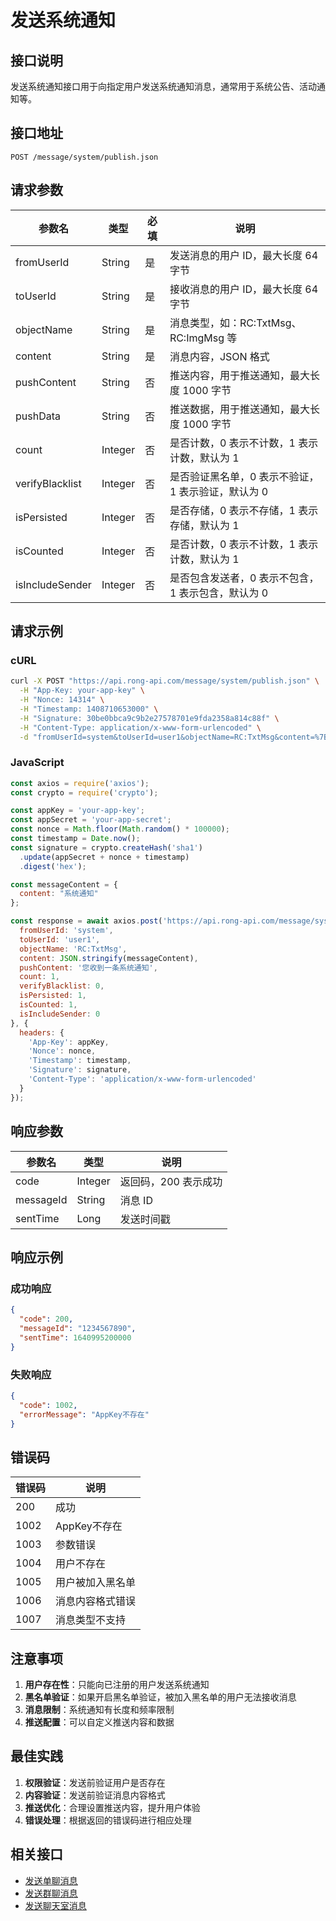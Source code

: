 # 发送系统通知

## 接口说明

发送系统通知接口用于向指定用户发送系统通知消息，通常用于系统公告、活动通知等。

## 接口地址

```
POST /message/system/publish.json
```

## 请求参数

| 参数名 | 类型 | 必填 | 说明 |
|--------|------|------|------|
| fromUserId | String | 是 | 发送消息的用户 ID，最大长度 64 字节 |
| toUserId | String | 是 | 接收消息的用户 ID，最大长度 64 字节 |
| objectName | String | 是 | 消息类型，如：RC:TxtMsg、RC:ImgMsg 等 |
| content | String | 是 | 消息内容，JSON 格式 |
| pushContent | String | 否 | 推送内容，用于推送通知，最大长度 1000 字节 |
| pushData | String | 否 | 推送数据，用于推送通知，最大长度 1000 字节 |
| count | Integer | 否 | 是否计数，0 表示不计数，1 表示计数，默认为 1 |
| verifyBlacklist | Integer | 否 | 是否验证黑名单，0 表示不验证，1 表示验证，默认为 0 |
| isPersisted | Integer | 否 | 是否存储，0 表示不存储，1 表示存储，默认为 1 |
| isCounted | Integer | 否 | 是否计数，0 表示不计数，1 表示计数，默认为 1 |
| isIncludeSender | Integer | 否 | 是否包含发送者，0 表示不包含，1 表示包含，默认为 0 |

## 请求示例

### cURL
```bash
curl -X POST "https://api.rong-api.com/message/system/publish.json" \
  -H "App-Key: your-app-key" \
  -H "Nonce: 14314" \
  -H "Timestamp: 1408710653000" \
  -H "Signature: 30be0bbca9c9b2e27578701e9fda2358a814c88f" \
  -H "Content-Type: application/x-www-form-urlencoded" \
  -d "fromUserId=system&toUserId=user1&objectName=RC:TxtMsg&content=%7B%22content%22%3A%22系统通知%22%7D"
```

### JavaScript
```javascript
const axios = require('axios');
const crypto = require('crypto');

const appKey = 'your-app-key';
const appSecret = 'your-app-secret';
const nonce = Math.floor(Math.random() * 100000);
const timestamp = Date.now();
const signature = crypto.createHash('sha1')
  .update(appSecret + nonce + timestamp)
  .digest('hex');

const messageContent = {
  content: "系统通知"
};

const response = await axios.post('https://api.rong-api.com/message/system/publish.json', {
  fromUserId: 'system',
  toUserId: 'user1',
  objectName: 'RC:TxtMsg',
  content: JSON.stringify(messageContent),
  pushContent: '您收到一条系统通知',
  count: 1,
  verifyBlacklist: 0,
  isPersisted: 1,
  isCounted: 1,
  isIncludeSender: 0
}, {
  headers: {
    'App-Key': appKey,
    'Nonce': nonce,
    'Timestamp': timestamp,
    'Signature': signature,
    'Content-Type': 'application/x-www-form-urlencoded'
  }
});
```

## 响应参数

| 参数名 | 类型 | 说明 |
|--------|------|------|
| code | Integer | 返回码，200 表示成功 |
| messageId | String | 消息 ID |
| sentTime | Long | 发送时间戳 |

## 响应示例

### 成功响应
```json
{
  "code": 200,
  "messageId": "1234567890",
  "sentTime": 1640995200000
}
```

### 失败响应
```json
{
  "code": 1002,
  "errorMessage": "AppKey不存在"
}
```

## 错误码

| 错误码 | 说明 |
|--------|------|
| 200 | 成功 |
| 1002 | AppKey不存在 |
| 1003 | 参数错误 |
| 1004 | 用户不存在 |
| 1005 | 用户被加入黑名单 |
| 1006 | 消息内容格式错误 |
| 1007 | 消息类型不支持 |

## 注意事项

1. **用户存在性**：只能向已注册的用户发送系统通知
2. **黑名单验证**：如果开启黑名单验证，被加入黑名单的用户无法接收消息
3. **消息限制**：系统通知有长度和频率限制
4. **推送配置**：可以自定义推送内容和数据

## 最佳实践

1. **权限验证**：发送前验证用户是否存在
2. **内容验证**：发送前验证消息内容格式
3. **推送优化**：合理设置推送内容，提升用户体验
4. **错误处理**：根据返回的错误码进行相应处理

## 相关接口

- [发送单聊消息](/api/im/message/private/publish)
- [发送群聊消息](/api/im/message/group/publish)
- [发送聊天室消息](/api/im/message/chatroom/publish) 